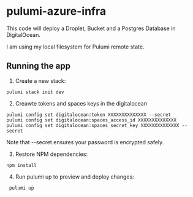 # pulumi-azure-infra

This code will deploy a Droplet, Bucket and a Postgres Database in DigitalOcean. 

I am using my local filesystem for Pulumi remote state.


## Running the app

1. Create a new stack:

```
pulumi stack init dev
```

2. Creawte tokens and spaces keys in the digitalocean

```
pulumi config set digitalocean:token XXXXXXXXXXXXXX --secret
pulumi config set digitalocean:spaces_access_id XXXXXXXXXXXXXX
pulumi config set digitalocean:spaces_secret_key XXXXXXXXXXXXXX --secret
```

Note that --secret ensures your password is encrypted safely.


3. Restore NPM dependencies:

```
npm install
```

4. Run pulumi up to preview and deploy changes:

```
 pulumi up
```
